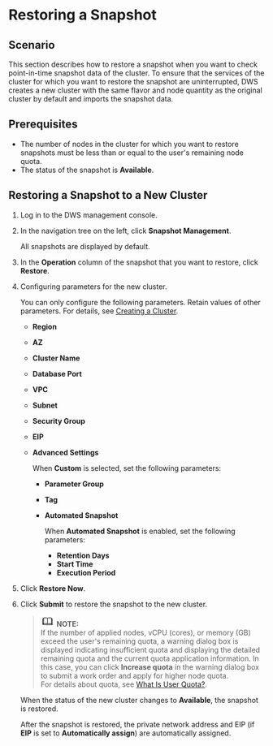 # Restoring a Snapshot<a name="en-us_topic_0053720821"></a>

## Scenario<a name="section5077928895949"></a>

This section describes how to restore a snapshot when you want to check point-in-time snapshot data of the cluster. To ensure that the services of the cluster for which you want to restore the snapshot are uninterrupted, DWS creates a new cluster with the same flavor and node quantity as the original cluster by default and imports the snapshot data. 

## Prerequisites<a name="section6649278810248"></a>

-   The number of nodes in the cluster for which you want to restore snapshots must be less than or equal to the user's remaining node quota.
-   The status of the snapshot is  **Available**.

## Restoring a Snapshot to a New Cluster<a name="section1075799010355"></a>

1.  Log in to the DWS management console.
2.  In the navigation tree on the left, click  **Snapshot Management**.

    All snapshots are displayed by default.

3.  In the  **Operation**  column of the snapshot that you want to restore, click  **Restore**.
4.  Configuring parameters for the new cluster.

    You can only configure the following parameters. Retain values of other parameters. For details, see  [Creating a Cluster](creating-a-cluster.md).

    -   **Region**
    -   **AZ**
    -   **Cluster Name**
    -   **Database Port**
    -   **VPC**
    -   **Subnet**
    -   **Security Group**
    -   **EIP**
    -   **Advanced Settings**

        When  **Custom**  is selected, set the following parameters:

        -   **Parameter Group**
        -   **Tag**
        -   **Automated Snapshot**

            When  **Automated Snapshot**  is enabled, set the following parameters:

            -   **Retention Days**
            -   **Start Time**
            -   **Execution Period**


5.  Click  **Restore Now**.
6.  Click  **Submit**  to restore the snapshot to the new cluster.

    >![](public_sys-resources/icon-note.gif) **NOTE:**   
    >If the number of applied nodes, vCPU \(cores\), or memory \(GB\) exceed the user's remaining quota, a warning dialog box is displayed indicating insufficient quota and displaying the detailed remaining quota and the current quota application information. In this case, you can click  **Increase quota**  in the warning dialog box to submit a work order and apply for higher node quota.  
    >For details about quota, see  [What Is User Quota?](what-is-user-quota.md).  

    When the status of the new cluster changes to  **Available**, the snapshot is restored.

    After the snapshot is restored, the private network address and EIP \(if  **EIP**  is set to  **Automatically assign**\) are automatically assigned. 


